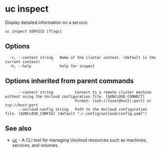 # uc inspect

Display detailed information on a service.

```
uc inspect SERVICE [flags]
```

## Options

```
  -c, --context string   Name of the cluster context. (default is the current context)
  -h, --help             help for inspect
```

## Options inherited from parent commands

```
      --connect string          Connect to a remote cluster machine without using the Uncloud configuration file. [$UNCLOUD_CONNECT]
                                Format: [ssh://]user@host[:port] or tcp://host:port
      --uncloud-config string   Path to the Uncloud configuration file. [$UNCLOUD_CONFIG] (default "~/.config/uncloud/config.yaml")
```

## See also

* [uc](uc.md)	 - A CLI tool for managing Uncloud resources such as machines, services, and volumes.


